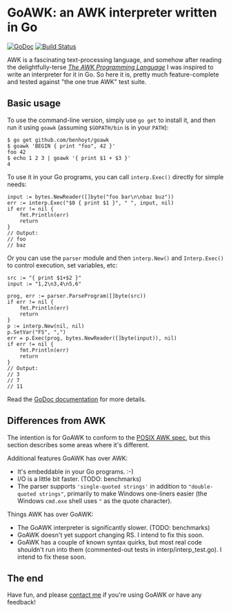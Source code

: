 # GoAWK: an AWK interpreter written in Go

[![GoDoc](https://godoc.org/github.com/benhoyt/goawk?status.png)](https://godoc.org/github.com/benhoyt/goawk)
[![Build Status](https://travis-ci.org/benhoyt/goawk.svg)](https://travis-ci.org/benhoyt/goawk)

AWK is a fascinating text-processing language, and somehow after reading the delightfully-terse [*The AWK Programming Language*](https://ia802309.us.archive.org/25/items/pdfy-MgN0H1joIoDVoIC7/The_AWK_Programming_Language.pdf) I was inspired to write an interpreter for it in Go. So here it is, pretty much feature-complete and tested against "the one true AWK" test suite.

<!-- [**Read more about how it works and performs here.**](TODO) -->

## Basic usage

To use the command-line version, simply use `go get` to install it, and then run it using `goawk` (assuming `$GOPATH/bin` is in your `PATH`):

    $ go get github.com/benhoyt/goawk
    $ goawk 'BEGIN { print "foo", 42 }'
    foo 42
    $ echo 1 2 3 | goawk '{ print $1 + $3 }'
    4

To use it in your Go programs, you can call `interp.Exec()` directly for simple needs:

    input := bytes.NewReader([]byte("foo bar\n\nbaz buz"))
    err := interp.Exec("$0 { print $1 }", " ", input, nil)
    if err != nil {
        fmt.Println(err)
        return
    }
    // Output:
    // foo
    // baz

Or you can use the `parser` module and then `interp.New()` and `Interp.Exec()` to control execution, set variables, etc:

    src := "{ print $1+$2 }"
    input := "1,2\n3,4\n5,6"

    prog, err := parser.ParseProgram([]byte(src))
    if err != nil {
        fmt.Println(err)
        return
    }
    p := interp.New(nil, nil)
    p.SetVar("FS", ",")
    err = p.Exec(prog, bytes.NewReader([]byte(input)), nil)
    if err != nil {
        fmt.Println(err)
        return
    }
    // Output:
    // 3
    // 7
    // 11

Read the [GoDoc documentation](https://godoc.org/github.com/benhoyt/goawk) for more details.

## Differences from AWK

The intention is for GoAWK to conform to the [POSIX AWK spec](http://pubs.opengroup.org/onlinepubs/9699919799/utilities/awk.html), but this section describes some areas where it's different.

Additional features GoAWK has over AWK:

* It's embeddable in your Go programs. :-)
* I/O is a little bit faster. (TODO: benchmarks)
* The parser supports `'single-quoted strings'` in addition to `"double-quoted strings"`, primarily to make Windows one-liners easier (the Windows `cmd.exe` shell uses `"` as the quote character).

Things AWK has over GoAWK:

* The GoAWK interpreter is significantly slower. (TODO: benchmarks)
* GoAWK doesn't yet support changing RS. I intend to fix this soon.
* GoAWK has a couple of known syntax quirks, but most real code shouldn't run into them (commented-out tests in interp/interp_test.go). I intend to fix these soon.

## The end

Have fun, and please [contact me](https://benhoyt.com/) if you're using GoAWK or have any feedback!
